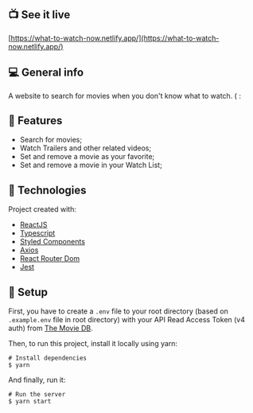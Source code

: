 ## :tv: See it live

[https://what-to-watch-now.netlify.app/](https://what-to-watch-now.netlify.app/)

## :computer: General info

A website to search for movies when you don't know what to watch. ( :

## :cake: Features

- Search for movies;
- Watch Trailers and other related videos;
- Set and remove a movie as your favorite;
- Set and remove a movie in your Watch List;

## :rocket: Technologies

Project created with:

- [ReactJS](https://reactjs.org/)
- [Typescript](https://www.typescriptlang.org/)
- [Styled Components](https://styled-components.com/)
- [Axios](https://github.com/axios/axios)
- [React Router Dom](https://reactrouter.com/web/guides/quick-start)
- [Jest](https://jestjs.io/pt-BR/)

## :triangular_ruler: Setup

First, you have to create a `.env` file to your root directory (based on `.example.env` file in root directory) with your API Read Access Token (v4 auth) from [The Movie DB](https://www.themoviedb.org/documentation/api).

Then, to run this project, install it locally using yarn:

```
# Install dependencies
$ yarn
```

And finally, run it:

```
# Run the server
$ yarn start

```
